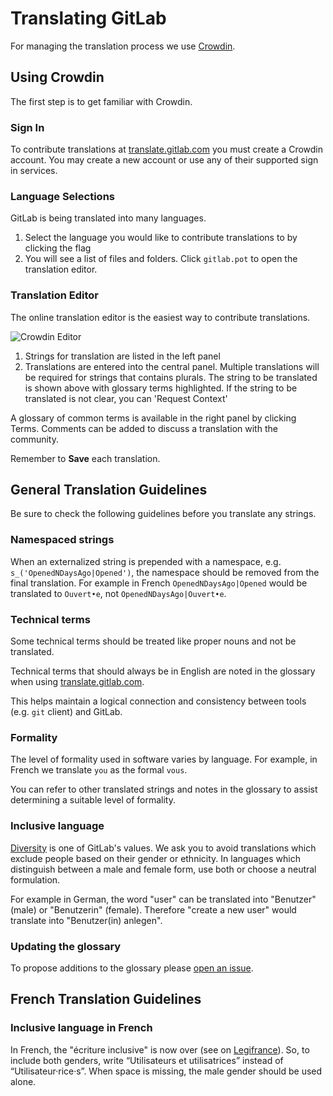 # Translating GitLab

For managing the translation process we use [Crowdin](https://crowdin.com).

## Using Crowdin

The first step is to get familiar with Crowdin.

### Sign In

To contribute translations at [translate.gitlab.com](https://translate.gitlab.com)
you must create a Crowdin account.
You may create a new account or use any of their supported sign in services.

### Language Selections

GitLab is being translated into many languages.

1. Select the language you would like to contribute translations to by clicking the flag
1. You will see a list of files and folders.
  Click `gitlab.pot` to open the translation editor.

### Translation Editor

The online translation editor is the easiest way to contribute translations.

![Crowdin Editor](img/crowdin-editor.png)

1. Strings for translation are listed in the left panel
1. Translations are entered into the central panel.
  Multiple translations will be required for strings that contains plurals.
  The string to be translated is shown above with glossary terms highlighted.
  If the string to be translated is not clear, you can 'Request Context'

A glossary of common terms is available in the right panel by clicking Terms.
Comments can be added to discuss a translation with the community.

Remember to **Save** each translation.

## General Translation Guidelines

Be sure to check the following guidelines before you translate any strings.

### Namespaced strings

When an externalized string is prepended with a namespace, e.g.
`s_('OpenedNDaysAgo|Opened')`, the namespace should be removed from the final
translation.
For example in French `OpenedNDaysAgo|Opened` would be translated to
`Ouvert•e`, not `OpenedNDaysAgo|Ouvert•e`.

### Technical terms

Some technical terms should be treated like proper nouns and not be translated.

Technical terms that should always be in English are noted in the glossary when
using [translate.gitlab.com](https://translate.gitlab.com).

This helps maintain a logical connection and consistency between tools (e.g.
`git` client) and GitLab.

### Formality

The level of formality used in software varies by language.
For example, in French we translate `you` as the formal `vous`.

You can refer to other translated strings and notes in the glossary to assist
determining a suitable level of formality.

### Inclusive language

[Diversity] is one of GitLab's values.
We ask you to avoid translations which exclude people based on their gender or
ethnicity.
In languages which distinguish between a male and female form, use both or
choose a neutral formulation.

For example in German, the word "user" can be translated into "Benutzer" (male) or "Benutzerin" (female).
Therefore "create a new user" would translate into "Benutzer(in) anlegen".

[Diversity]: https://about.gitlab.com/handbook/values/#diversity

### Updating the glossary

To propose additions to the glossary please
[open an issue](https://gitlab.com/gitlab-org/gitlab-ce/issues).

## French Translation Guidelines

### Inclusive language in French

In French, the "écriture inclusive" is now over (see on [Legifrance](https://www.legifrance.gouv.fr/affichTexte.do?cidTexte=JORFTEXT000036068906&categorieLien=id)).
So, to include both genders, write “Utilisateurs et utilisatrices” instead of “Utilisateur·rice·s”.
When space is missing, the male gender should be used alone.
